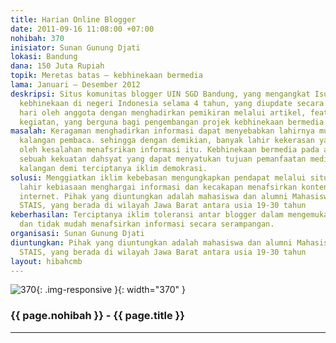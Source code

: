 ```yaml
---
title: Harian Online Blogger
date: 2011-09-16 11:08:00 +07:00
nohibah: 370
inisiator: Sunan Gunung Djati
lokasi: Bandung
dana: 150 Juta Rupiah
topik: Meretas batas – kebhinekaan bermedia
lama: Januari – Desember 2012
deskripsi: Situs komunitas blogger UIN SGD Bandung, yang mengangkat Isu pentingnya
  kebhinekaan di negeri Indonesia selama 4 tahun, yang diupdate secara berkala/per
  hari oleh anggota dengan menghadirkan pemikiran melalui artikel, feature, berita,
  kegiatan, yang berguna bagi pengembangan projek kebhinekaan bermedia.
masalah: Keragaman menghadirkan informasi dapat menyebabkan lahirnya multitafsir di
  kalangan pembaca. sehingga dengan demikian, banyak lahir kekerasan yang diinisiasi
  oleh kesalahan menafsrikan informasi itu. Kebhinekaan bermedia pada akhirnya merupakan
  sebuah kekuatan dahsyat yang dapat menyatukan tujuan pemanfaatan media oleh berbagai
  kalangan demi terciptanya iklim demokrasi.
solusi: Menggiatkan iklim kebebasan mengungkapkan pendapat melalui situs SGD, sehingga
  lahir kebiasaan menghargai informasi dan kecakapan menafsirkan konten yang ada di
  internet. Pihak yang diuntungkan adalah mahasiswa dan alumni Mahasiswa UIN, STAIN,
  STAIS, yang berada di wilayah Jawa Barat antara usia 19-30 tahun
keberhasilan: Terciptanya iklim toleransi antar blogger dalam mengemukakan pendapat
  dan tidak mudah menafsirkan informasi secara serampangan.
organisasi: Sunan Gunung Djati
diuntungkan: Pihak yang diuntungkan adalah mahasiswa dan alumni Mahasiswa UIN, STAIN,
  STAIS, yang berada di wilayah Jawa Barat antara usia 19-30 tahun
layout: hibahcmb
---
```


![370](/static/img/hibahcmb/370.png){: .img-responsive }{: width="370" }

### {{ page.nohibah }} - {{ page.title }}

---
